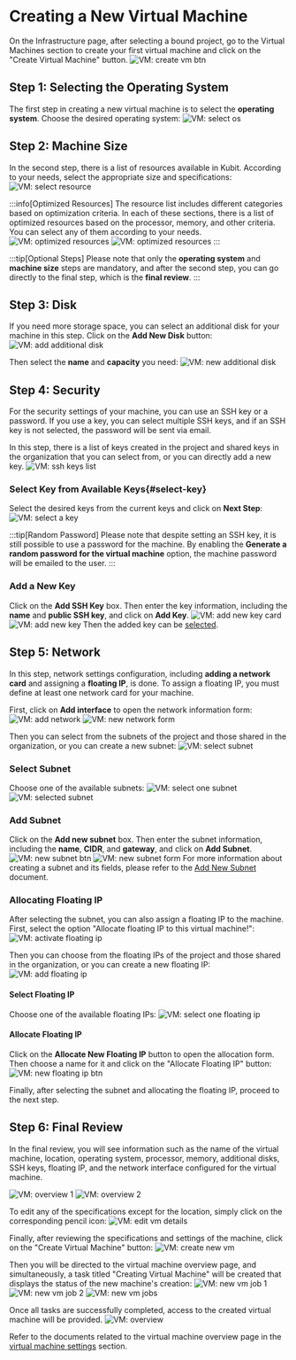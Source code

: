 # Creating a New Virtual Machine

On the Infrastructure page, after selecting a bound project, go to the Virtual Machines section to create your first virtual machine and click on the "Create Virtual Machine" button.
![VM: create vm btn](create-vm-btn.png)

## Step 1: Selecting the Operating System

The first step in creating a new virtual machine is to select the **operating system**. Choose the desired operating system:
![VM: select os](select-os.png)

## Step 2: Machine Size

In the second step, there is a list of resources available in Kubit. According to your needs, select the appropriate size and specifications:
![VM: select resource](resource-list-1.png)

:::info[Optimized Resources]
The resource list includes different categories based on optimization criteria. In each of these sections, there is a list of optimized resources based on the processor, memory, and other criteria. You can select any of them according to your needs.
![VM: optimized resources](optimized-resources-list.png)
![VM: optimized resources](optimized-resources-list-2.png)
:::

:::tip[Optional Steps]
Please note that only the **operating system** and **machine size** steps are mandatory, and after the second step, you can go directly to the final step, which is the **final review**.
:::

## Step 3: Disk

If you need more storage space, you can select an additional disk for your machine in this step. Click on the **Add New Disk** button:
![VM: add additional disk](add-additional-disk.png)

Then select the **name** and **capacity** you need:
![VM: new additional disk](new-additional-disk.png)

## Step 4: Security

For the security settings of your machine, you can use an SSH key or a password. If you use a key, you can select multiple SSH keys, and if an SSH key is not selected, the password will be sent via email.

In this step, there is a list of keys created in the project and shared keys in the organization that you can select from, or you can directly add a new key.
![VM: ssh keys list](ssh-keys-list.png)

### Select Key from Available Keys{#select-key}

Select the desired keys from the current keys and click on **Next Step**:
![VM: select a key](select-key.png)

:::tip[Random Password]
Please note that despite setting an SSH key, it is still possible to use a password for the machine. By enabling the **Generate a random password for the virtual machine** option, the machine password will be emailed to the user.
:::

### Add a New Key

Click on the **Add SSH Key** box. Then enter the key information, including the **name** and **public SSH key**, and click on **Add Key**.
![VM: add new key card](add-new-key-card.png)
![VM: add new key](add-new-key.png)
Then the added key can be [selected](#select-key).

## Step 5: Network

In this step, network settings configuration, including **adding a network card** and assigning a **floating IP**, is done. To assign a floating IP, you must define at least one network card for your machine.

First, click on **Add interface** to open the network information form:
![VM: add network](add-network.png)
![VM: new network form](new-network-form.png)

Then you can select from the subnets of the project and those shared in the organization, or you can create a new subnet:
![VM: select subnet](select-subnet.png)

### Select Subnet

Choose one of the available subnets:
![VM: select one subnet](select-subnet-2.png)
![VM: selected subnet](selected-subnet.png)

### Add Subnet

Click on the **Add new subnet** box. Then enter the subnet information, including the **name**, **CIDR**, and **gateway**, and click on **Add Subnet**.
![VM: new subnet btn](new-subnet-btn-vm.png)
![VM: new subnet form](new-subnet-form-vm.png)
For more information about creating a subnet and its fields, please refer to the [Add New Subnet](../subnets#add-new-subnet) document.

### Allocating Floating IP

After selecting the subnet, you can also assign a floating IP to the machine. First, select the option "Allocate floating IP to this virtual machine!":
![VM: activate floating ip](activate-floating-ip.png)

Then you can choose from the floating IPs of the project and those shared in the organization, or you can create a new floating IP:
![VM: add floating ip](select-floating-ip.png)

#### Select Floating IP

Choose one of the available floating IPs:
![VM: select one floating ip](select-floating-ip-2.png)

#### Allocate Floating IP

Click on the **Allocate New Floating IP** button to open the allocation form. Then choose a name for it and click on the "Allocate Floating IP" button:
![VM: new floating ip btn](new-floating-ip-btn.png)

Finally, after selecting the subnet and allocating the floating IP, proceed to the next step.

## Step 6: Final Review

In the final review, you will see information such as the name of the virtual machine, location, operating system, processor, memory, additional disks, SSH keys, floating IP, and the network interface configured for the virtual machine.

![VM: overview 1](overview-new-vm-1.png)
![VM: overview 2](overview-new-vm-2.png)

To edit any of the specifications except for the location, simply click on the corresponding pencil icon:
![VM: edit vm details](edit-new-vm-details.png)

Finally, after reviewing the specifications and settings of the machine, click on the "Create Virtual Machine" button:
![VM: create new vm](create-new-vm.png)

Then you will be directed to the virtual machine overview page, and simultaneously, a task titled "Creating Virtual Machine" will be created that displays the status of the new machine's creation:
![VM: new vm job 1](new-vm-job-1.png)
![VM: new vm job 2](new-vm-job-2.png)
![VM: new vm jobs](new-vm-jobs.png)

Once all tasks are successfully completed, access to the created virtual machine will be provided.
![VM: overview](overview-new-vm.png)

Refer to the documents related to the virtual machine overview page in the [virtual machine settings](../vms) section.
